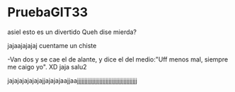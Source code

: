 # PruebaGIT33
asiel esto es un divertido
Queh dise mierda? 


jajaajajajaj cuentame un chiste

-Van dos y se cae el de alante, y dice el del medio:"Uff menos mal, siempre me caigo yo". XD jaja salu2

jajajajajajajajjajajajaajjaajjjjjjjjjjjjjjjjjjjjjjjjjjjjjjjjjjjjjjjj
